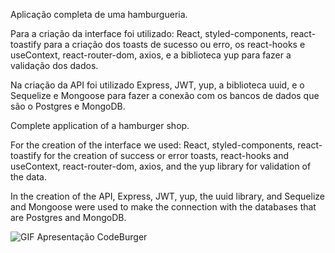 Aplicação completa de uma hamburgueria.

Para a criação da interface foi utilizado: React, styled-components, react-toastify para a criação dos toasts de sucesso ou erro, os react-hooks e useContext, react-router-dom, axios, e a biblioteca yup para fazer a validação dos dados.

Na criação da API foi utilizado Express, JWT, yup, a biblioteca uuid, e o Sequelize e Mongoose para fazer a conexão com os bancos de dados que são o Postgres e MongoDB.



Complete application of a hamburger shop.

For the creation of the interface we used: React, styled-components, react-toastify for the creation of success or error toasts, react-hooks and useContext, react-router-dom, axios, and the yup library for validation of the data.

In the creation of the API, Express, JWT, yup, the uuid library, and Sequelize and Mongoose were used to make the connection with the databases that are Postgres and MongoDB.

![GIF Apresentação CodeBurger](https://user-images.githubusercontent.com/88170288/155321416-10daeb45-6a5c-4123-af3e-ec0fcdb6ac68.gif)
